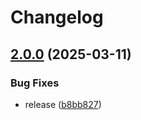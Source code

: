 # Changelog

## [2.0.0](https://github.com/kubecloudscaler/kubecloudscaler/compare/helm-v1.0.2...helm-v2.0.0) (2025-03-11)


### Bug Fixes

* release ([b8bb827](https://github.com/kubecloudscaler/kubecloudscaler/commit/b8bb827e94cb5674ebad4f56eb990699f2743933))
